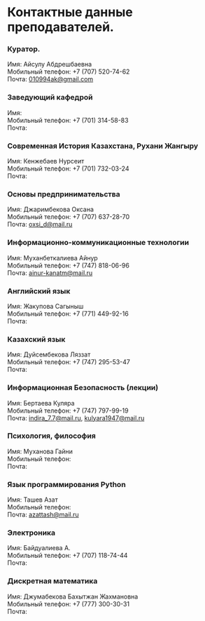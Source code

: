 # Контактные данные преподавателей.

### Куратор.
Имя: Айсулу Абдрешбаевна
<br>Мобильный телефон: +7 (707) 520-74-62
<br>Почта: 010994ak@gmail.com

### Заведующий кафедрой
Имя:
<br>Мобильный телефон: +7 (701) 314-58-83
<br>Почта:

### Современная История Казахстана, Рухани Жангыру
Имя: Кенжебаев Нурсеит
<br>Мобильный телефон: +7 (701) 732-03-24
<br>Почта:

### Основы предпринимательства
Имя: Джаримбекова Оксана
<br>Мобильный телефон: +7 (707) 637-28-70
<br>Почта: oxsi_d@mail.ru

### Информационно-коммуникационные технологии
Имя: Муханбеткалиева Айнур
<br>Мобильный телефон: +7 (747) 818-06-96
<br>Почта: ainur-kanatm@mail.ru

### Английский язык
Имя: Жакупова Сагыныш
<br>Мобильный телефон: +7 (771) 449-92-16
<br>Почта:

### Казахский язык
Имя: Дуйсембекова Ляззат
<br>Мобильный телефон: +7 (747) 295-53-47
<br>Почта:

### Информационная Безопасность (лекции)
Имя: Бертаева Куляра
<br>Мобильный телефон: +7 (747) 797-99-19
<br>Почта: indira_7.7@mail.ru, kulyara1947@mail.ru

### Психология, философия
Имя: Муханова Гайни
<br>Мобильный телефон: 
<br>Почта:

### Язык программирования Python
Имя: Ташев Азат
<br>Мобильный телефон: 
<br>Почта: azattash@mail.ru

### Электроника
Имя: Байдуалиева А.
<br>Мобильный телефон: +7 (707) 118-74-44
<br>Почта:

### Дискретная математика
Имя: Джумабекова Бахытжан Жахмановна
<br>Мобильный телефон: +7 (777) 300-30-31
<br>Почта:
